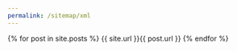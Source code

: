 ```yaml
---
permalink: /sitemap/xml
---
```

<?xml version="1.0" encoding="UTF-8"?>
<urlset xmlns="http://www.sitemaps.org/schemas/sitemap/0.9"> 
	{% for post in site.posts %}
  <url>
    <loc>{{ site.url }}{{ post.url }}</loc> 
  </url>
  {% endfor %}
</urlset>
